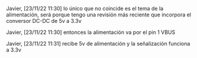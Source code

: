 Javier, [23/11/22 11:30]
lo único que no coincide es el tema de la alimentación, será porque tengo una revisión más reciente que incorpora el conversor DC-DC de 5v a 3.3v

Javier, [23/11/22 11:30]
entonces la alimentación va por el pin 1 VBUS

Javier, [23/11/22 11:31]
recibe 5v de alimentación y la señalización funciona a 3.3v